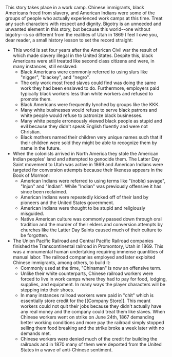 This story takes place in a work camp. Chinese immigrants, black Americans freed from slavery, and American Indians were some of the groups of people who actually experienced work camps at this time. Treat any such characters with respect and dignity. Bigotry is an unneeded and unwanted element in this story, but because this world--one without bigotry--is so different from the realities of Utah in 1869 I feel I owe you, dear reader, a small history lesson to set the record straight:
- This world is set four years after the American Civil war the result of which made slavery illegal in the United States. Despite this, black Americans were still treated like second class citizens and were, in many instances, still enslaved:
	- Black Americans were commonly referred to using slurs like "nigger", "blackey", and "negro".
	- The only work most freed slaves could find was doing the same work they had been enslaved to do. Furthermore, employers paid typically black workers less than white workers and refused to promote them.
	- Black Americans were frequently lynched by groups like the KKK.
	- Many white businesses would refuse to serve black patrons and white people would refuse to patronize black businesses.
	- Many white people erroneously viewed black people as stupid and evil because they didn't speak English fluently and were not Christian.
	- Black mothers named their children very unique names such that if their children were sold they might be able to recognize them by name in the future.
- When the colonists arrived in North America they stole the American Indian peoples' land and attempted to genocide them. The Latter Day Saint movement to Utah was active in 1869 and American Indians were targeted for conversion attempts because their likeness appears in the Book of Mormon:
	- American Indians were referred to using terms like "(noble) savage", "Injun" and "Indian". While "Indian" was previously offensive it has since been reclaimed.
	- American Indians were repeatedly kicked off of their land by pioneers and the United States government.
	- American Indians were thought to be stupid and religiously misguided.
	- Native American culture was commonly passed down through oral tradition and the murder of their elders and conversion attempts by churches like the Latter Day Saints caused much of their culture to be forgotten.
- The Union Pacific Railroad and Central Pacific Railroad companies finished the Transcontinental railroad in Promontory, Utah in 1869. This was a monumental human undertaking requiring immense quantities of manual labor. The railroad companies employed and later exploited Chinese immigrants, among others, to build it:
	- Commonly used at the time, "Chinaman" is now an offensive term.
	- Unlike their white counterparts, Chinese railroad workers were forced to live in work camps where they had to pay for food, lodging, supplies, and equipment. In many ways the player characters will be stepping into their shoes.
	- In many instances railroad workers were paid in "chit" which is essentially store credit for the [[Company Store]]. This meant workers could not quit their jobs because they didn't actually have any real money and the company could treat them like slaves. When Chinese workers went on strike on June 24th, 1867 demanding better working conditions and more pay the railroad simply stopped selling them food breaking and the strike broke a week later with no demands met.
	- Chinese workers were denied much of the credit for building the railroads and in 1870 many of them were deported from the United States in a wave of anti-Chinese sentiment.